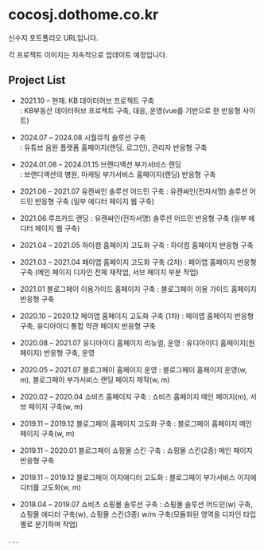 # cocosj.dothome.co.kr
신수지 포트폴리오 URL입니다.

각 프로젝트 이미지는 지속적으로 업데이트 예정입니다.

## Project List
* 2021.10 – 현재. KB 데이터허브 프로젝트 구축   
  : KB부동산 데이터허브 프로젝트 구축, 대응, 운영(vue를 기반으로 한 반응형 사이트)

* 2024.07 – 2024.08 시월뮤직 솔루션 구축   
  : 유튜브 음원 플랫폼 홈페이지(랜딩, 로그인), 관리자 반응형 구축

* 2024.01.08 – 2024.01.15 브랜디액션 부가서비스 랜딩  
  : 브랜디액션의 병원, 마케팅 부가서비스 홈페이지(랜딩) 반응형 구축

* 2021.06 – 2021.07 유캔싸인 솔루션 어드민 구축
  : 유캔싸인(전자서명) 솔루션 어드민 반응형 구축 (일부 에디터 페이지 웹 구축)

* 2021.06 루프카드 랜딩
  : 유캔싸인(전자서명) 솔루션 어드민 반응형 구축 (일부 에디터 페이지 웹 구축)

* 2021.04 – 2021.05 하이컴 홈페이지 고도화 구축
  : 하이컴 홈페이지 반응형 구축

* 2021.03 – 2021.04 페이앱 홈페이지 고도화 구축 (2차)
  : 페이앱 홈페이지 반응형 구축 (메인 페이지 디자인 전체 재작업, 서브 페이지 부분 작업)

* 2021.01 블로그페이 이용가이드 홈페이지 구축
  : 블로그페이 이용 가이드 홈페이지 반응형 구축

* 2020.10 – 2020.12 페이앱 홈페이지 고도화 구축 (1차)
  : 페이앱 홈페이지 반응형 구축, 유디아이디 통합 약관 페이지 반응형 구축

* 2020.08 – 2021.07 유디아이디 홈페이지 리뉴얼, 운영
  : 유디아이디 홈페이지(원페이지) 반응형 구축, 운영

* 2020.05 – 2021.07 블로그페이 홈페이지 운영
  : 블로그페이 홈페이지 운영(w, m), 블로그페이 부가서비스 랜딩 페이지 제작(w, m)

* 2020.02 – 2020.04 쇼비즈 홈페이지 구축
  : 쇼비즈 홈페이지 메인 페이지(m), 서브 페이지 구축(w, m)

* 2019.11 – 2019.12 블로그페이 홈페이지 고도화 구축
  : 블로그페이 홈페이지 메인 페이지 구축(w, m)

* 2019.11 – 2020.01 블로그페이 쇼핑몰 스킨 구축
  : 쇼핑몰 스킨(2종) 메인 페이지 반응형 구축

* 2019.11 – 2019.12 블로그페이 이지에디터 고도화
  : 블로그페이 부가서비스 이지에디터를 고도화(w, m)

* 2018.04 – 2019.07 쇼비즈 쇼핑몰 솔루션 구축
  : 쇼핑몰 솔루션 어드민(w) 구축, 쇼핑몰 에디터 구축(w), 쇼핑몰 스킨(3종) w/m 구축(모듈화된 영역을 디자인 타입별로 분기하며 작업)

.
.
.
<!-- 

### Compiles and hot-reloads for development
```
npm run serve
```

### Compiles and minifies for production
```
npm run build
```

### Lints and fixes files
```
npm run lint
```

### Customize configuration
See [Configuration Reference](https://cli.vuejs.org/config/). -->
